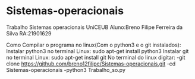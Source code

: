 # Sistemas-operacionais
Trabalho Sistemas operacionais UniCEUB
Aluno:Breno Filipe Ferreira da Silva
RA:21901629

Como Compilar o programa no linux(Com o python3 e o git instalados):
Instalar python3 no terminal Linux: sudo apt-get install python3
Instalar git no terminal Linux: sudo apt-get install git
No terminal do linux digitar:
-git clone https://github.com/breno12filipe/Sistemas-operacionais.git
-cd Sistemas-operacionais
-python3 Trabalho_so.py

